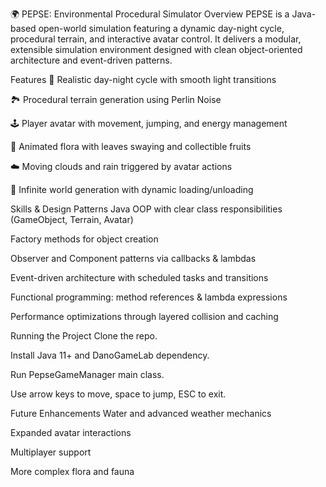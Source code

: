 🌍 PEPSE: Environmental Procedural Simulator
Overview
PEPSE is a Java-based open-world simulation featuring a dynamic day-night cycle, procedural terrain, and interactive avatar control. It delivers a modular, extensible simulation environment designed with clean object-oriented architecture and event-driven patterns.

Features
🌅 Realistic day-night cycle with smooth light transitions

🏞️ Procedural terrain generation using Perlin Noise

🕹️ Player avatar with movement, jumping, and energy management

🌳 Animated flora with leaves swaying and collectible fruits

☁️ Moving clouds and rain triggered by avatar actions

🔄 Infinite world generation with dynamic loading/unloading

Skills & Design Patterns
Java OOP with clear class responsibilities (GameObject, Terrain, Avatar)

Factory methods for object creation

Observer and Component patterns via callbacks & lambdas

Event-driven architecture with scheduled tasks and transitions

Functional programming: method references & lambda expressions

Performance optimizations through layered collision and caching

Running the Project
Clone the repo.

Install Java 11+ and DanoGameLab dependency.

Run PepseGameManager main class.

Use arrow keys to move, space to jump, ESC to exit.

Future Enhancements
Water and advanced weather mechanics

Expanded avatar interactions

Multiplayer support

More complex flora and fauna
